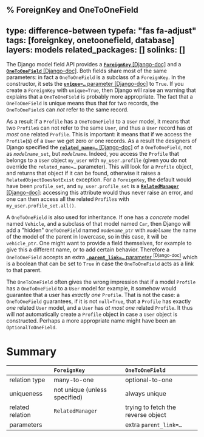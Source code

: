 % ForeignKey and OneToOneField
---
type: difference-between
typefa: "fas fa-adjust"
tags: [foreignkey, onetoonefield, database]
layers: models
related_packages: []
solinks: []
---

The Django model field API provides a [**`ForeignKey`** [Django-doc]](https://docs.djangoproject.com/en/dev/ref/models/fields/#foreignkey) and a [**`OneToOneField`** [Django-doc]](https://docs.djangoproject.com/en/dev/ref/models/fields/#django.db.models.OneToOneField). Both fields share most of the same parameters: in fact a `OneToOneField` is a subclass of a `ForeignKey`. In the constructor, it sets the [**<code>unique=&hellip;</code>** parameter [Django-doc]](https://docs.djangoproject.com/en/dev/ref/models/fields/#unique) to `True`. If you create a `ForeignKey` with `unique=True`, then Django will raise an warning that explains that a `OneToOneField` is probably more appropriate. The fact that a `OneToOneField` is unique means thus that for two records, the `OneToOneField`s can *not* refer to the same record.

As a result if a `Profile` has a `OneToOneField` to a `User` model, it means that two `Profile`s can not refer to the same `User`, and thus a `User` record has *at most* one related `Profile`. This is important: it means that if we access the `Profile`(s) of a `User` we get zero or one records. As a result the designers of Django specified the [**<code>related_name=&hellip;</code>** [Django-doc]](https://docs.djangoproject.com/en/dev/ref/models/fields/#django.db.models.ForeignKey.related_name) of a `OneToOneField`, not as <code><i>modelname</i>_set</code>, but <code><i>modelname</i></code>. Indeed, you access the `Profile` that belongs to a `User` object `my_user` with `my_user.profile` (given you do not override the <code>related_name=&hellip;</code> parameter). This will look for a `Profile` object, and returns that object if it can be found, otherwise it raises a `RelatedObjectDoesNotExist` exception. For a `ForeignKey`, the default would have been `profile_set`, and `my_user.profile_set` is a [**`RelatedManager`** [Django-doc]](https://docs.djangoproject.com/en/dev/ref/models/relations/#django.db.models.fields.related.RelatedManager): accessing this attribute would thus never raise an error, and one can then access all the related `Profile`s with `my_user.profile_set.all()`.

A `OneToOneField` is also used for inheritance. If one has a *concrete* model named `Vehicle`, and a subclass of that model named `Car`, then Django will add a "hidden" `OneToOneField` named <code><i>modename</i>_ptr</code> with <code><i>modelname</i></code> the name of the model of the parent in lowercase, so in this case, it will be <code>vehicle_ptr</code>. One might want to provide a field themselves, for example to give this a different name, or to add certain behavior. Therefore a `OneToOneField` accepts an extra [**<code>.parent_link=&hellip;</code>** parameter&nbsp;<sup>[Django-doc]</sup>](https://docs.djangoproject.com/en/dev/ref/models/fields/#django.db.models.OneToOneField.parent_link) which is a boolean that can be set to `True` in case the `OneToOneField` acts as a link to that parent.

The `OneToOneField` often gives the wrong impression that if a model `Profile` has a `OneToOneField` to a `User` model for example, it somehow would guarantee that a user has *exactly one* `Profile`. That is not the case: a `OneToOneField` guarantees, if it is not `null=True`, that a `Profile` has exactly *one* related `User` model, and a `User` has *at most one* related `Profile`. It thus will *not* automatically create a `Profile` object in case a `User` object is constructed. Perhaps a more appropriate name might have been an `OptionalToOneField`.


# Summary

|    | `ForeignKey` | `OneToOneField`
|:-- |:--  |:--
| relation type | many-to-one | optional-to-one
| uniqueness | not unique (unless specified) | always unique
| related relation | `RelatedManager` | trying to fetch the reverse object
| parameters | | extra <code>parent_link=&hellip;</code>
